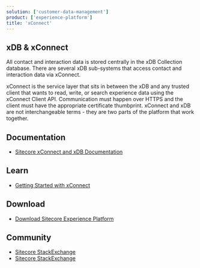 ```yaml
---
solution: ['customer-data-management']
product: ['experience-platform']
title: 'xConnect'
---
```


## xDB & xConnect
All contact and interaction data is stored centrally in the xDB Collection database. There are several xDB sub-systems that access contact and interaction data via xConnect.

xConnect is the service layer that sits in between the xDB and any trusted client that wants to read, write, or search experience data using the xConnect Client API. Communication must happen over HTTPS and the client must have the appropriate certificate thumbprint. xConnect and xDB are not interchangeable terms - they are two parts of the platform that work together.

## Documentation

- [Sitecore xConnect and xDB Documentation](https://doc.sitecore.com/en/developers/101/sitecore-experience-platform/xconnect-and-the-xdb.html)

## Learn

- [Getting Started with xConnect](https://doc.sitecore.com/en/developers/101/sitecore-experience-platform/getting-started-with-xconnect.html)

## Download

- [Download Sitecore Experience Platform](https://dev.sitecore.net/Downloads/Sitecore_Experience_Platform.aspx)

## Community

- [Sitecore StackExchange](https://sitecore.stackexchange.com/questions/tagged/xconnect)
- [Sitecore StackExchange](https://sitecore.stackexchange.com/questions/tagged/xdb)

